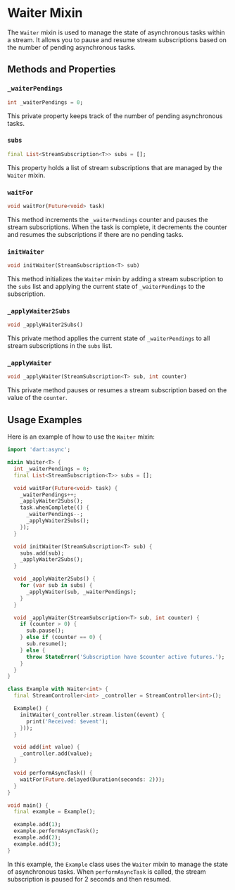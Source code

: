 # Waiter Mixin

The `Waiter` mixin is used to manage the state of asynchronous tasks within a stream. It allows you to pause and resume stream subscriptions based on the number of pending asynchronous tasks.

## Methods and Properties

### `_waiterPendings`

```dart
int _waiterPendings = 0;
```

This private property keeps track of the number of pending asynchronous tasks.

### `subs`

```dart
final List<StreamSubscription<T>> subs = [];
```

This property holds a list of stream subscriptions that are managed by the `Waiter` mixin.

### `waitFor`

```dart
void waitFor(Future<void> task)
```

This method increments the `_waiterPendings` counter and pauses the stream subscriptions. When the task is complete, it decrements the counter and resumes the subscriptions if there are no pending tasks.

### `initWaiter`

```dart
void initWaiter(StreamSubscription<T> sub)
```

This method initializes the `Waiter` mixin by adding a stream subscription to the `subs` list and applying the current state of `_waiterPendings` to the subscription.

### `_applyWaiter2Subs`

```dart
void _applyWaiter2Subs()
```

This private method applies the current state of `_waiterPendings` to all stream subscriptions in the `subs` list.

### `_applyWaiter`

```dart
void _applyWaiter(StreamSubscription<T> sub, int counter)
```

This private method pauses or resumes a stream subscription based on the value of the `counter`.

## Usage Examples

Here is an example of how to use the `Waiter` mixin:

```dart
import 'dart:async';

mixin Waiter<T> {
  int _waiterPendings = 0;
  final List<StreamSubscription<T>> subs = [];

  void waitFor(Future<void> task) {
    _waiterPendings++;
    _applyWaiter2Subs();
    task.whenComplete(() {
      _waiterPendings--;
      _applyWaiter2Subs();
    });
  }

  void initWaiter(StreamSubscription<T> sub) {
    subs.add(sub);
    _applyWaiter2Subs();
  }

  void _applyWaiter2Subs() {
    for (var sub in subs) {
      _applyWaiter(sub, _waiterPendings);
    }
  }

  void _applyWaiter(StreamSubscription<T> sub, int counter) {
    if (counter > 0) {
      sub.pause();
    } else if (counter == 0) {
      sub.resume();
    } else {
      throw StateError('Subscription have $counter active futures.');
    }
  }
}

class Example with Waiter<int> {
  final StreamController<int> _controller = StreamController<int>();

  Example() {
    initWaiter(_controller.stream.listen((event) {
      print('Received: $event');
    }));
  }

  void add(int value) {
    _controller.add(value);
  }

  void performAsyncTask() {
    waitFor(Future.delayed(Duration(seconds: 2)));
  }
}

void main() {
  final example = Example();

  example.add(1);
  example.performAsyncTask();
  example.add(2);
  example.add(3);
}
```

In this example, the `Example` class uses the `Waiter` mixin to manage the state of asynchronous tasks. When `performAsyncTask` is called, the stream subscription is paused for 2 seconds and then resumed.
